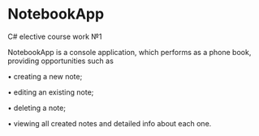 # NotebookApp
C# elective course work №1

NotebookApp is a console application, which performs as a phone book, providing opportunities such as

• creating a new note;

• editing an existing note;

• deleting a note;

• viewing all created notes and detailed info about each one.
